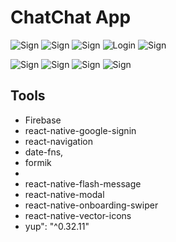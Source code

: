 # ChatChat App

![Sign](https://github.com/Sahin-Mustafa/chatchat/blob/main/images/onboarding1.png)
![Sign](https://github.com/Sahin-Mustafa/chatchat/blob/main/images/onboarding2.png)
![Sign](https://github.com/Sahin-Mustafa/chatchat/blob/main/images/onboarding3.png)
![Login](https://github.com/Sahin-Mustafa/chatchat/blob/main/images/Login.png)
![Sign](https://github.com/Sahin-Mustafa/chatchat/blob/main/images/Sign.png)

![Sign](https://github.com/Sahin-Mustafa/chatchat/blob/main/images/Room.png)
![Sign](https://github.com/Sahin-Mustafa/chatchat/blob/main/images/Roomcreate.png)
![Sign](https://github.com/Sahin-Mustafa/chatchat/blob/main/images/MessagesRoom.png)
![Sign](https://github.com/Sahin-Mustafa/chatchat/blob/main/images/MessagesModal.png)

## Tools

- Firebase
- react-native-google-signin
- react-navigation
- date-fns,
- formik
-
- react-native-flash-message
- react-native-modal
- react-native-onboarding-swiper
- react-native-vector-icons
- yup": "^0.32.11"
